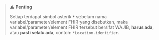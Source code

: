 > ⚠️ **Penting**
>
> Setiap terdapat simbol asterik **`*`** sebelum nama variabel/parameter/element FHIR yang disebutkan, maka variabel/parameter/element FHIR tersebut bersifat WAJIB, **harus ada**, atau **pasti selalu ada**, contoh: `*Location.identifier`.
>